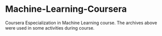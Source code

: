# Machine-Learning-Coursera
Coursera Especialization in Machine Learning course. The archives above were used in some activities during course.
